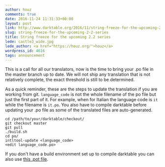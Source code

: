 ```yaml
---
author: houz
comments: true
date: 2016-11-24 11:31:33+00:00
layout: post
link: http://www.darktable.org/2016/11/string-freeze-for-the-upcoming-2-2-series/
slug: string-freeze-for-the-upcoming-2-2-series
title: String freeze for the upcoming 2.2 series
lede: castle3_wide.jpg
lede_author: <a href="https://houz.org/">houz</a>
wordpress_id: 4616
tags: announcement
---
```


This is a call for all our translators, now is the time to bring your .po file in the master branch up to date. We will not ship any translation that is not relatively complete, the exact threshold is still to be determined.

As a quick reminder, these are the steps to update the translation if you are working from git. `language_code` is not the whole filename of the po file but just the first part of it. For example, when for Italian the language code is `it` while the filename is `it.po`. You also have to compile darktable before updating your .po file as some of the translated files are auto-generated.


    cd /path/to/your/darktable/checkout/
    git checkout master
    git pull
    ./build.sh
    cd po/
    intltool-update <language_code>
    <edit language_code.po>


If you don't have a build environment set up to compile darktable you can also use [this .pot file](/files/darktable_2.2.0.pot).
